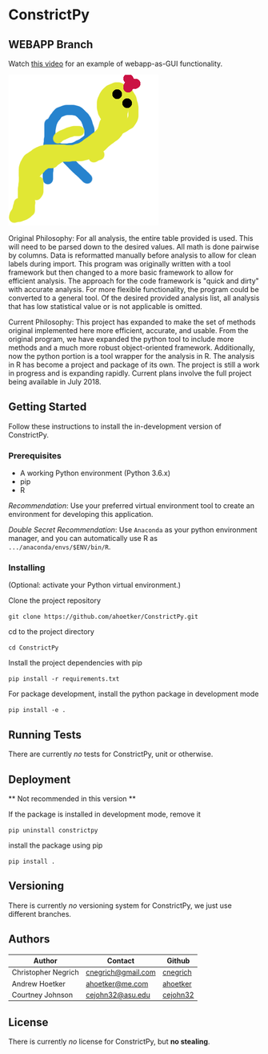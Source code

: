 # ConstrictPy

## WEBAPP Branch
Watch [this video](https://youtu.be/vKpZvL2gIrE) for an example of webapp-as-GUI functionality. 

![](assets/logo.png)

Original Philosophy:
  For all analysis, the entire table provided is used. This will need to be
  parsed down to the desired values. All math is done pairwise by columns. Data
  is reformatted manually before analysis to allow for clean labels during import.
  This program was originally written with a tool framework but then changed to
  a more basic framework to allow for efficient analysis. The approach for the
  code framework is "quick and dirty" with accurate analysis. For more flexible
  functionality, the program could be converted to a general tool. Of the desired
  provided analysis list, all analysis that has low statistical value or is
  not applicable is omitted.

Current Philosophy:
  This project has expanded to make the set of methods original implemented here more
  efficient, accurate, and usable. From the original program, we have expanded the
  python tool to include more methods and a much more robust object-oriented framework.
  Additionally, now the python portion is a tool wrapper for the analysis in R. The
  analysis in R has become a project and package of its own. The project is still a
  work in progress and is expanding rapidly. Current plans involve the full project
  being available in July 2018.

## Getting Started

Follow these instructions to install the in-development version of ConstrictPy.

### Prerequisites

+ A working Python environment (Python 3.6.x)
+ pip
+ R

*Recommendation*: Use your preferred virtual environment tool to create an
environment for developing this application.

*Double Secret Recommendation*: Use `Anaconda` as your python environment
manager, and you can automatically use R as `.../anaconda/envs/$ENV/bin/R`.

### Installing

(Optional: activate your Python virtual environment.)

Clone the project repository

`git clone https://github.com/ahoetker/ConstrictPy.git`

cd to the project directory

`cd ConstrictPy`

Install the project dependencies with pip

`pip install -r requirements.txt`

For package development, install the python package in development mode

`pip install -e .`

## Running Tests

There are currently *no* tests for ConstrictPy, unit or otherwise.

## Deployment

** Not recommended in this version **

If the package is installed in development mode, remove it

`pip uninstall constrictpy`

install the package using pip

`pip install .`

## Versioning

There is currently *no* versioning system for ConstrictPy, we just use
different branches.

## Authors

Author | Contact | Github
--- | --- | ---
Christopher Negrich | cnegrich@gmail.com | [cnegrich](https://github.com/cnegrich)
Andrew Hoetker | ahoetker@me.com | [ahoetker](https://github.com/ahoetker)
Courtney Johnson | cejohn32@asu.edu | [cejohn32](https://github.com/cejohn32)

## License

There is currently *no* license for ConstrictPy, but **no stealing**.
